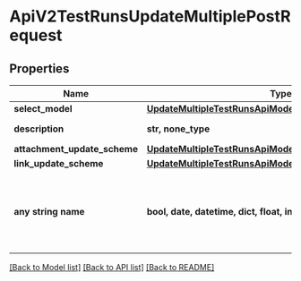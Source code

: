 # ApiV2TestRunsUpdateMultiplePostRequest


## Properties
Name | Type | Description | Notes
------------ | ------------- | ------------- | -------------
**select_model** | [**UpdateMultipleTestRunsApiModelSelectModel**](UpdateMultipleTestRunsApiModelSelectModel.md) |  | 
**description** | **str, none_type** | Test run description | [optional] 
**attachment_update_scheme** | [**UpdateMultipleTestRunsApiModelAttachmentUpdateScheme**](UpdateMultipleTestRunsApiModelAttachmentUpdateScheme.md) |  | [optional] 
**link_update_scheme** | [**UpdateMultipleTestRunsApiModelLinkUpdateScheme**](UpdateMultipleTestRunsApiModelLinkUpdateScheme.md) |  | [optional] 
**any string name** | **bool, date, datetime, dict, float, int, list, str, none_type** | any string name can be used but the value must be the correct type | [optional]

[[Back to Model list]](../README.md#documentation-for-models) [[Back to API list]](../README.md#documentation-for-api-endpoints) [[Back to README]](../README.md)


